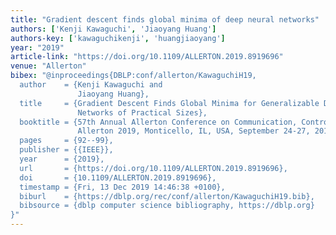 ```yaml
---
title: "Gradient descent finds global minima of deep neural networks"
authors: ['Kenji Kawaguchi', 'Jiaoyang Huang']
authors-key: ['kawaguchikenji', 'huangjiaoyang']
year: "2019"
article-link: "https://doi.org/10.1109/ALLERTON.2019.8919696"
venue: "Allerton"
bibex: "@inproceedings{DBLP:conf/allerton/KawaguchiH19,
  author    = {Kenji Kawaguchi and
               Jiaoyang Huang},
  title     = {Gradient Descent Finds Global Minima for Generalizable Deep Neural
               Networks of Practical Sizes},
  booktitle = {57th Annual Allerton Conference on Communication, Control, and Computing,
               Allerton 2019, Monticello, IL, USA, September 24-27, 2019},
  pages     = {92--99},
  publisher = {{IEEE}},
  year      = {2019},
  url       = {https://doi.org/10.1109/ALLERTON.2019.8919696},
  doi       = {10.1109/ALLERTON.2019.8919696},
  timestamp = {Fri, 13 Dec 2019 14:46:38 +0100},
  biburl    = {https://dblp.org/rec/conf/allerton/KawaguchiH19.bib},
  bibsource = {dblp computer science bibliography, https://dblp.org}
}"
---
```

